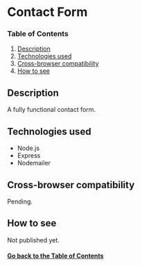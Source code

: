 # <a name="project">Contact Form</a>

### Table of Contents

1. [Description](#description)
2. [Technologies used](#technologies)
3. [Cross-browser compatibility](#compatibility)
4. [How to see](#site)

## <a name="description">Description</a>

A fully functional contact form.

## <a name="technologies">Technologies used</a>

* Node.js
* Express
* Nodemailer

## <a name="compatibility">Cross-browser compatibility</a>

Pending.

## <a name="site">How to see</a>

Not published yet.

#### [Go back to the Table of Contents](#project)